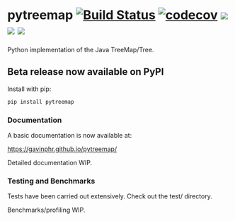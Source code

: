 # pytreemap [![Build Status](https://travis-ci.com/GavinPHR/pytreemap.svg?branch=master)](https://travis-ci.com/GavinPHR/pytreemap) [![codecov](https://codecov.io/gh/GavinPHR/pytreemap/branch/master/graph/badge.svg)](https://codecov.io/gh/GavinPHR/pytreemap) ![](https://img.shields.io/pypi/v/pytreemap) ![](https://img.shields.io/badge/python-%3E%3D3.5-blue) ![](https://img.shields.io/github/license/GavinPHR/pytreemap)
Python implementation of the Java TreeMap/Tree.

## Beta release now available on PyPI

Install with pip:

```bash
pip install pytreemap
```

### Documentation
A basic documentation is now available at:

https://gavinphr.github.io/pytreemap/

Detailed documentation WIP.

### Testing and Benchmarks
Tests have been carried out extensively. Check out the test/ directory.

Benchmarks/profiling WIP.
